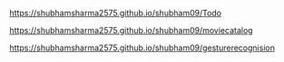 https://shubhamsharma2575.github.io/shubham09/Todo

https://shubhamsharma2575.github.io/shubham09/moviecatalog

https://shubhamsharma2575.github.io/shubham09/gesturerecognision
